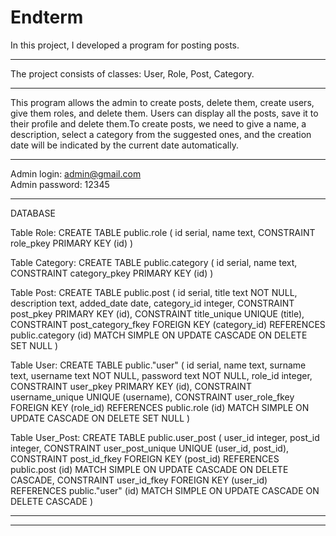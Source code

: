 # Endterm

In this project, I developed a program for posting posts.
___

The project consists of classes: User, Role, Post, Category.
___

This program allows the admin to create posts, delete them, create users, give them roles, and delete them.
Users can display all the posts, save it to their profile and delete them.To create posts, we need to give a name, a description, select a category from the suggested ones, and the creation date will be indicated by the current date automatically.
___

Admin login: admin@gmail.com                                                                                                                                                       
Admin password: 12345
___
DATABASE

Table Role:
CREATE TABLE public.role
(
    id serial,
    name text,
    CONSTRAINT role_pkey PRIMARY KEY (id)
)

Table Category:
CREATE TABLE public.category
(
    id serial,
    name text,
    CONSTRAINT category_pkey PRIMARY KEY (id)
)

Table Post:
CREATE TABLE public.post
(
    id serial,
    title text NOT NULL,
    description text,
    added_date date,
    category_id integer,
    CONSTRAINT post_pkey PRIMARY KEY (id),
    CONSTRAINT title_unique UNIQUE (title),
    CONSTRAINT post_category_fkey FOREIGN KEY (category_id)
        REFERENCES public.category (id) MATCH SIMPLE
        ON UPDATE CASCADE
        ON DELETE SET NULL
)

Table User:
CREATE TABLE public."user"
(
    id serial,
    name text,
    surname text,
    username text NOT NULL,
    password text NOT NULL,
    role_id integer,
    CONSTRAINT user_pkey PRIMARY KEY (id),
    CONSTRAINT username_unique UNIQUE (username),
    CONSTRAINT user_role_fkey FOREIGN KEY (role_id)
        REFERENCES public.role (id) MATCH SIMPLE
        ON UPDATE CASCADE
        ON DELETE SET NULL
)

Table User_Post:
CREATE TABLE public.user_post
(
    user_id integer,
    post_id integer,
    CONSTRAINT user_post_unique UNIQUE (user_id, post_id),
    CONSTRAINT post_id_fkey FOREIGN KEY (post_id)
        REFERENCES public.post (id) MATCH SIMPLE
        ON UPDATE CASCADE
        ON DELETE CASCADE,
    CONSTRAINT user_id_fkey FOREIGN KEY (user_id)
        REFERENCES public."user" (id) MATCH SIMPLE
        ON UPDATE CASCADE
        ON DELETE CASCADE
)
___
___
